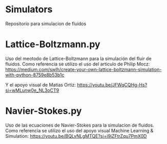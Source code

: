 # Simulators
Repositorio para simulacion de fluidos 


# Lattice-Boltzmann.py
Uso del meotodo de Lattice-Boltzmann para la simulación del fluir de fluidos. Como referencia se utilizo el uso del articulo de Philip Mocz: https://medium.com/swlh/create-your-own-lattice-boltzmann-simulation-with-python-8759e8b53b1c

Y el apoyo visual de Matias Ortiz: https://youtu.be/JFWqCQHg-Hs?si=wMLunw0e_NL3oCT9

# Navier-Stokes.py
Uso de las ecuaciones de Navier-Stokes para la simulacion de fluidos. Como referencia se utilizo el uso del apoyo visual Machine Learning & Simulation: https://youtu.be/BQLvNLgMTQE?si=i9jZFtrZqu7PmX0D
